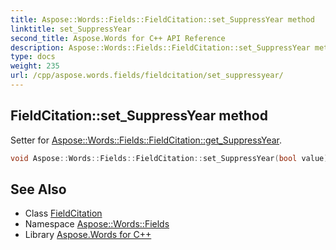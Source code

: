 ```yaml
---
title: Aspose::Words::Fields::FieldCitation::set_SuppressYear method
linktitle: set_SuppressYear
second_title: Aspose.Words for C++ API Reference
description: Aspose::Words::Fields::FieldCitation::set_SuppressYear method. Setter for Aspose::Words::Fields::FieldCitation::get_SuppressYear in C++.
type: docs
weight: 235
url: /cpp/aspose.words.fields/fieldcitation/set_suppressyear/
---
```

## FieldCitation::set_SuppressYear method


Setter for [Aspose::Words::Fields::FieldCitation::get_SuppressYear](../get_suppressyear/).

```cpp
void Aspose::Words::Fields::FieldCitation::set_SuppressYear(bool value)
```

## See Also

* Class [FieldCitation](../)
* Namespace [Aspose::Words::Fields](../../)
* Library [Aspose.Words for C++](../../../)
